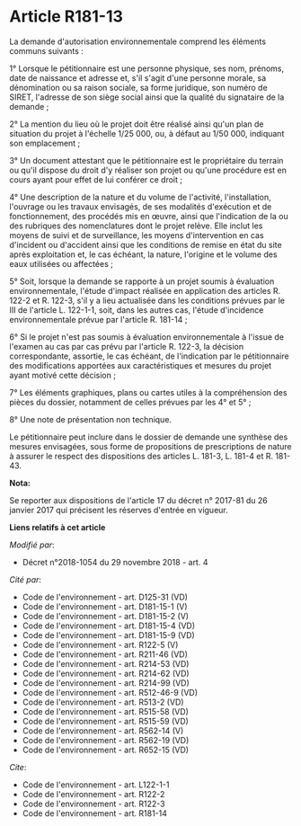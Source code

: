 # Article R181-13

La demande d'autorisation environnementale comprend les éléments communs suivants :

1° Lorsque le pétitionnaire est une personne physique, ses nom, prénoms, date de naissance et adresse et, s'il s'agit d'une
personne morale, sa dénomination ou sa raison sociale, sa forme juridique, son numéro de SIRET, l'adresse de son siège social
ainsi que la qualité du signataire de la demande ;

2° La mention du lieu où le projet doit être réalisé ainsi qu'un plan de situation du projet à l'échelle 1/25 000, ou, à
défaut au 1/50 000, indiquant son emplacement ;

3° Un document attestant que le pétitionnaire est le propriétaire du terrain ou qu'il dispose du droit d'y réaliser son
projet ou qu'une procédure est en cours ayant pour effet de lui conférer ce droit ;

4° Une description de la nature et du volume de l'activité, l'installation, l'ouvrage ou les travaux envisagés, de ses
modalités d'exécution et de fonctionnement, des procédés mis en œuvre, ainsi que l'indication de la ou des rubriques des
nomenclatures dont le projet relève. Elle inclut les moyens de suivi et de surveillance, les moyens d'intervention en cas
d'incident ou d'accident ainsi que les conditions de remise en état du site après exploitation et, le cas échéant, la nature,
l'origine et le volume des eaux utilisées ou affectées ;

5° Soit, lorsque la demande se rapporte à un projet soumis à évaluation environnementale, l'étude d'impact réalisée en
application des articles R. 122-2 et R. 122-3, s'il y a lieu actualisée dans les conditions prévues par le III de l'article
L. 122-1-1, soit, dans les autres cas, l'étude d'incidence environnementale prévue par l'article R. 181-14 ;

6° Si le projet n'est pas soumis à évaluation environnementale à l'issue de l'examen au cas par cas prévu par l'article R.
122-3, la décision correspondante, assortie, le cas échéant, de l'indication par le pétitionnaire des modifications apportées
aux caractéristiques et mesures du projet ayant motivé cette décision ;

7° Les éléments graphiques, plans ou cartes utiles à la compréhension des pièces du dossier, notamment de celles prévues par
les 4° et 5° ;

8° Une note de présentation non technique.

Le pétitionnaire peut inclure dans le dossier de demande une synthèse des mesures envisagées, sous forme de propositions de
prescriptions de nature à assurer le respect des dispositions des articles L. 181-3, L. 181-4 et R. 181-43.

**Nota:**

Se reporter aux dispositions de l'article 17 du décret n° 2017-81 du 26 janvier 2017 qui précisent les réserves d'entrée en
vigueur.

**Liens relatifs à cet article**

_Modifié par_:

  - Décret n°2018-1054 du 29 novembre 2018 - art. 4

_Cité par_:

  - Code de l'environnement - art. D125-31 (VD)
  - Code de l'environnement - art. D181-15-1 (V)
  - Code de l'environnement - art. D181-15-2 (V)
  - Code de l'environnement - art. D181-15-4 (VD)
  - Code de l'environnement - art. D181-15-9 (VD)
  - Code de l'environnement - art. R122-5 (V)
  - Code de l'environnement - art. R211-46 (VD)
  - Code de l'environnement - art. R214-53 (VD)
  - Code de l'environnement - art. R214-62 (VD)
  - Code de l'environnement - art. R214-99 (VD)
  - Code de l'environnement - art. R512-46-9 (VD)
  - Code de l'environnement - art. R513-2 (VD)
  - Code de l'environnement - art. R515-58 (VD)
  - Code de l'environnement - art. R515-59 (VD)
  - Code de l'environnement - art. R562-14 (V)
  - Code de l'environnement - art. R562-19 (VD)
  - Code de l'environnement - art. R652-15 (VD)

_Cite_:

  - Code de l'environnement - art. L122-1-1
  - Code de l'environnement - art. R122-2
  - Code de l'environnement - art. R122-3
  - Code de l'environnement - art. R181-14
